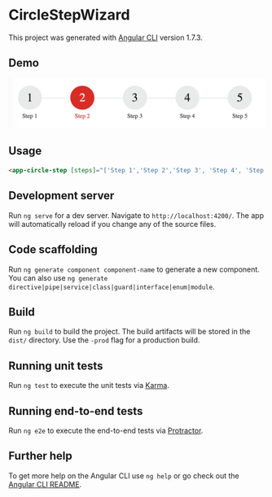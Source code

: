 # CircleStepWizard

This project was generated with [Angular CLI](https://github.com/angular/angular-cli) version 1.7.3.

## Demo

![Steps](src/assets/steps.png '5 Step Circle Wizard')

## Usage

```html
<app-circle-step [steps]="['Step 1','Step 2','Step 3', 'Step 4', 'Step 5']" [active]="2"></app-circle-step>
```

## Development server

Run `ng serve` for a dev server. Navigate to `http://localhost:4200/`. The app will automatically reload if you change any of the source files.

## Code scaffolding

Run `ng generate component component-name` to generate a new component. You can also use `ng generate directive|pipe|service|class|guard|interface|enum|module`.

## Build

Run `ng build` to build the project. The build artifacts will be stored in the `dist/` directory. Use the `-prod` flag for a production build.

## Running unit tests

Run `ng test` to execute the unit tests via [Karma](https://karma-runner.github.io).

## Running end-to-end tests

Run `ng e2e` to execute the end-to-end tests via [Protractor](http://www.protractortest.org/).

## Further help

To get more help on the Angular CLI use `ng help` or go check out the [Angular CLI README](https://github.com/angular/angular-cli/blob/master/README.md).
